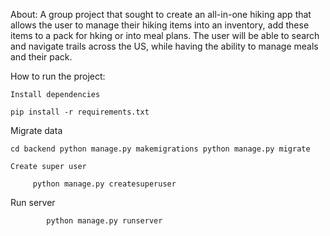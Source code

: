 About:
A group project that sought to create an all-in-one hiking app that allows the user to manage their hiking items into an inventory, add these items to a pack for hking or into meal plans. The user will be able to search and navigate trails across the US, while having the ability to manage meals and their pack.

How to run the project:

	Install dependencies

  	pip install -r requirements.txt
	
  Migrate data
	
    cd backend python manage.py makemigrations python manage.py migrate
  
	Create super user
     
		 python manage.py createsuperuser
 
 Run server
      
			python manage.py runserver
